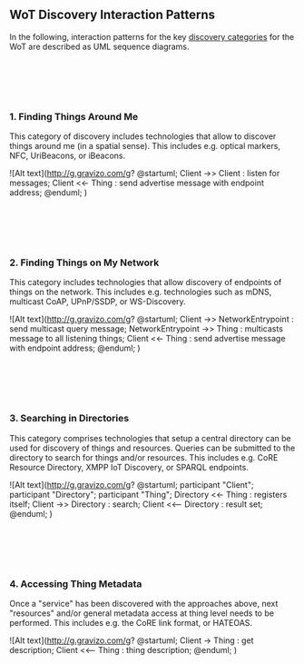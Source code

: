 
WoT Discovery Interaction Patterns
----------------------------------

In the following, interaction patterns for the key [discovery categories](https://www.w3.org/WoT/IG/wiki/Discovery_Categories_and_Tech_Landscape) for the WoT are described as UML sequence diagrams.  
  
<br>
<br>
<br>
<br>
  
### 1. Finding Things Around Me

This category of discovery includes technologies that allow to discover things around me (in a spatial sense). This includes e.g. optical markers, NFC, UriBeacons, or iBeacons.

![Alt text](http://g.gravizo.com/g?
@startuml;
Client ->> Client : listen for messages;
Client <<- Thing : send advertise message with endpoint address;
@enduml;
)

<br>
<br>
<br>
<br>

### 2. Finding Things on My Network

This category includes technologies that allow discovery of endpoints of things on the network. This includes e.g. technologies such as mDNS, multicast CoAP, UPnP/SSDP, or WS-Discovery.

![Alt text](http://g.gravizo.com/g?
@startuml;
Client ->> NetworkEntrypoint : send multicast query message;
NetworkEntrypoint ->> Thing : multicasts message to all listening things;
Client <<- Thing : send advertise message with endpoint address;
@enduml;
)

<br>
<br>
<br>
<br>

### 3. Searching in Directories

This category comprises technologies that setup a central directory can be used for discovery of things and resources. Queries can be submitted to the directory to search for things and/or resources. This includes e.g. CoRE Resource Directory, XMPP IoT Discovery, or SPARQL endpoints.

![Alt text](http://g.gravizo.com/g?
@startuml;
participant "Client";
participant "Directory";
participant "Thing";
Directory <<- Thing : registers itself;
Client ->> Directory : search;
Client <<-- Directory : result set;
@enduml;
)

<br>
<br>
<br>
<br>

### 4. Accessing Thing Metadata

Once a "service" has been discovered with the approaches above, next "resources" and/or general metadata access at thing level needs to be performed. This includes e.g. the CoRE link format, or HATEOAS.

![Alt text](http://g.gravizo.com/g?
@startuml;
Client -> Thing : get description;
Client <<-- Thing : thing description;
@enduml;
)

<br>
<br>
<br>
<br>
